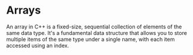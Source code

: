 # Arrays
An array in C++ is a fixed-size, sequential collection of elements of the same data type. It's a fundamental data structure that allows you to store multiple items of the same type under a single name, with each item accessed using an index.
